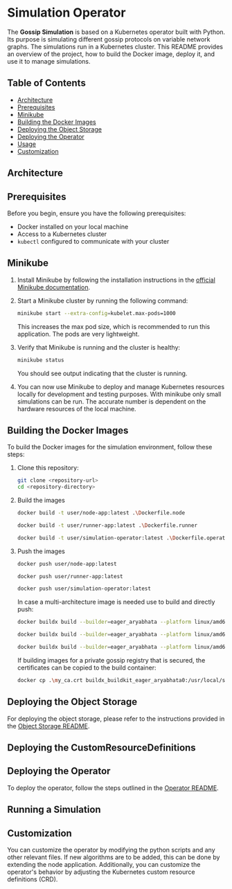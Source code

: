 # Simulation Operator

The **Gossip Simulation** is based on a Kubernetes operator built with Python.
Its purpose is simulating different gossip protocols on variable network graphs.
The simulations run in a Kubernetes cluster. 
This README provides an overview of the project, how to build the Docker image, deploy it, and use it to manage simulations.

## Table of Contents
- [Architecture](#architecture)
- [Prerequisites](#prerequisites)
- [Minikube](#minikube)
- [Building the Docker Images](#building-the-docker-images)
- [Deploying the Object Storage](#deploying-the-object-storage)
- [Deploying the Operator](#deploying-the-operator)
- [Usage](#usage)
- [Customization](#customization)

## Architecture

## Prerequisites

Before you begin, ensure you have the following prerequisites:
- Docker installed on your local machine
- Access to a Kubernetes cluster
- `kubectl` configured to communicate with your cluster

## Minikube

1. Install Minikube by following the installation instructions in the [official Minikube documentation](https://minikube.sigs.k8s.io/docs/start/).

2. Start a Minikube cluster by running the following command:

   ```bash
   minikube start --extra-config=kubelet.max-pods=1000
   ```
   
   This increases the max pod size, which is recommended to run this application.
   The pods are very lightweight.

3. Verify that Minikube is running and the cluster is healthy:

   ```bash
   minikube status
   ```
   You should see output indicating that the cluster is running.

4. You can now use Minikube to deploy and manage Kubernetes resources locally for development and testing purposes.
   With minikube only small simulations can be run.
   The accurate number is dependent on the hardware resources of the local machine.

## Building the Docker Images

To build the Docker images for the simulation environment, follow these steps:

1. Clone this repository:

   ```bash
   git clone <repository-url>
   cd <repository-directory>
   ```
   
2. Build the images
   
   ```bash
   docker build -t user/node-app:latest .\Dockerfile.node
   
   docker build -t user/runner-app:latest .\Dockerfile.runner
   
   docker build -t user/simulation-operator:latest .\Dockerfile.operator
   ```
   
3. Push the images

   ```bash
   docker push user/node-app:latest 
   
   docker push user/runner-app:latest
   
   docker push user/simulation-operator:latest
   ```
   
   In case a multi-architecture image is needed use to build and directly push:
   ```bash
   docker buildx build --builder=eager_aryabhata --platform linux/amd64,linux/arm64 -t user/node-app --push:latest -f ./Dockerfile.node .
   
   docker buildx build --builder=eager_aryabhata --platform linux/amd64,linux/arm64 -t user/runner-app:latest --push -f ./Dockerfile.runner .
   
   docker buildx build --builder=eager_aryabhata --platform linux/amd64,linux/arm64 -t user/simulation-operator:latest --push -f ./Dockerfile.operator .
   ```
   If building images for a private gossip registry that is secured, the certificates can be copied to the build container:
   ```bash
   docker cp .\my_ca.crt buildx_buildkit_eager_aryabhata0:/usr/local/share/ca-certificates/my_ca.crt
   ```
   
## Deploying the Object Storage

For deploying the object storage, please refer to the instructions provided in the [Object Storage README](./minio/readme.md).


## Deploying the CustomResourceDefinitions


## Deploying the Operator

To deploy the operator, follow the steps outlined in the [Operator README](./operator/readme.md).

## Running a Simulation


## Customization
You can customize the operator by modifying the python scripts and any other relevant files. 
If new algorithms are to be added, this can be done by extending the node application.
Additionally, you can customize the operator's behavior by adjusting the Kubernetes custom resource definitions (CRD).
   
   